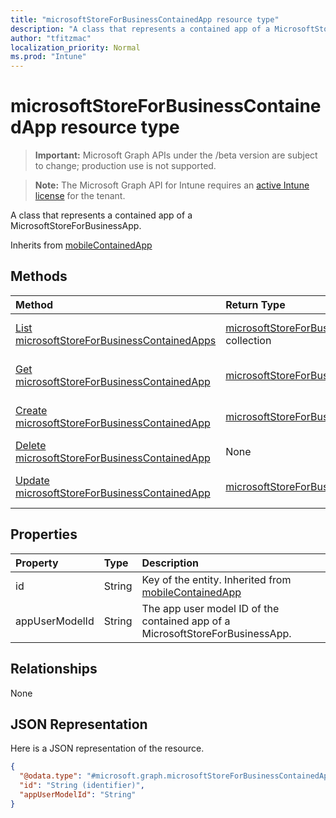 ```yaml
---
title: "microsoftStoreForBusinessContainedApp resource type"
description: "A class that represents a contained app of a MicrosoftStoreForBusinessApp."
author: "tfitzmac"
localization_priority: Normal
ms.prod: "Intune"
---
```


# microsoftStoreForBusinessContainedApp resource type

> **Important:** Microsoft Graph APIs under the /beta version are subject to change; production use is not supported.

> **Note:** The Microsoft Graph API for Intune requires an [active Intune license](https://go.microsoft.com/fwlink/?linkid=839381) for the tenant.

A class that represents a contained app of a MicrosoftStoreForBusinessApp.


Inherits from [mobileContainedApp](../resources/intune-apps-mobilecontainedapp.md)

## Methods
|Method|Return Type|Description|
|:---|:---|:---|
|[List microsoftStoreForBusinessContainedApps](../api/intune-apps-microsoftstoreforbusinesscontainedapp-list.md)|[microsoftStoreForBusinessContainedApp](../resources/intune-apps-microsoftstoreforbusinesscontainedapp.md) collection|List properties and relationships of the [microsoftStoreForBusinessContainedApp](../resources/intune-apps-microsoftstoreforbusinesscontainedapp.md) objects.|
|[Get microsoftStoreForBusinessContainedApp](../api/intune-apps-microsoftstoreforbusinesscontainedapp-get.md)|[microsoftStoreForBusinessContainedApp](../resources/intune-apps-microsoftstoreforbusinesscontainedapp.md)|Read properties and relationships of the [microsoftStoreForBusinessContainedApp](../resources/intune-apps-microsoftstoreforbusinesscontainedapp.md) object.|
|[Create microsoftStoreForBusinessContainedApp](../api/intune-apps-microsoftstoreforbusinesscontainedapp-create.md)|[microsoftStoreForBusinessContainedApp](../resources/intune-apps-microsoftstoreforbusinesscontainedapp.md)|Create a new [microsoftStoreForBusinessContainedApp](../resources/intune-apps-microsoftstoreforbusinesscontainedapp.md) object.|
|[Delete microsoftStoreForBusinessContainedApp](../api/intune-apps-microsoftstoreforbusinesscontainedapp-delete.md)|None|Deletes a [microsoftStoreForBusinessContainedApp](../resources/intune-apps-microsoftstoreforbusinesscontainedapp.md).|
|[Update microsoftStoreForBusinessContainedApp](../api/intune-apps-microsoftstoreforbusinesscontainedapp-update.md)|[microsoftStoreForBusinessContainedApp](../resources/intune-apps-microsoftstoreforbusinesscontainedapp.md)|Update the properties of a [microsoftStoreForBusinessContainedApp](../resources/intune-apps-microsoftstoreforbusinesscontainedapp.md) object.|

## Properties
|Property|Type|Description|
|:---|:---|:---|
|id|String|Key of the entity. Inherited from [mobileContainedApp](../resources/intune-apps-mobilecontainedapp.md)|
|appUserModelId|String|The app user model ID of the contained app of a MicrosoftStoreForBusinessApp.|

## Relationships
None

## JSON Representation
Here is a JSON representation of the resource.
<!-- {
  "blockType": "resource",
  "keyProperty": "id",
  "@odata.type": "microsoft.graph.microsoftStoreForBusinessContainedApp"
}
-->
``` json
{
  "@odata.type": "#microsoft.graph.microsoftStoreForBusinessContainedApp",
  "id": "String (identifier)",
  "appUserModelId": "String"
}
```





